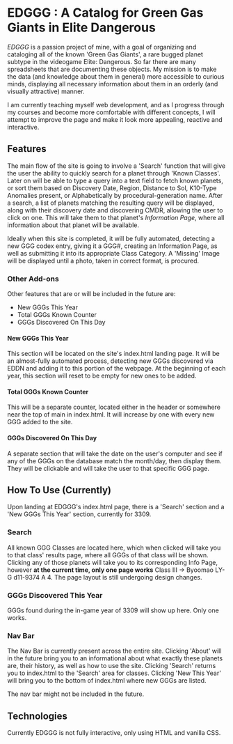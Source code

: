 # EDGGG : A Catalog for Green Gas Giants in Elite Dangerous
*EDGGG* is a passion project of mine, with a goal of organizing and cataloging all of the known 'Green Gas Giants', a rare bugged planet subtype in the videogame Elite: Dangerous. So far there are many spreadsheets that are documenting these objects. My mission is to make
the data (and knowledge about them in general) more accessible to curious minds, displaying all necessary information about them in an orderly (and visually attractive) manner.

I am currently teaching myself web development, and as I progress through my courses and become more comfortable with different concepts, I will attempt to improve the page and make it look more appealing, reactive and interactive.
## Features
The main flow of the site is going to involve a 'Search' function that will give the user the ability to quickly search for a planet through 'Known Classes'. Later on will be able to type a query into a text field to fetch known planets, or sort them based on Discovery
Date, Region, Distance to Sol, K10-Type Anomalies present, or Alphabetically by procedural-generation name. After a search, a list of planets matching the resulting query will be displayed, along with their discovery date and discovering CMDR, allowing the user to click on one. This will take them to that planet's 
*Information Page*, where all information about that planet will be available.

Ideally when this site is completed, it will be fully automated, detecting a new GGG codex entry, giving it a GGG#, creating an Information Page, as well as submitting it into its appropriate Class Category. A 'Missing' Image
will be displayed until a photo, taken in correct format, is procured.

### Other Add-ons
Other features that are or will be included in the future are:
* New GGGs This Year
* Total GGGs Known Counter
* GGGs Discovered On This Day

#### New GGGs This Year
This section will be located on the site's index.html landing page. It will be an almost-fully automated process, detecting new GGGs discovered via EDDN and adding it to this portion of the webpage. At the beginning of each year, this section
will reset to be empty for new ones to be added.

#### Total GGGs Known Counter
This will be a separate counter, located either in the header or somewhere near the top of main in index.html. It will increase by one with every new GGG added to the site.

#### GGGs Discovered On This Day
A separate section that will take the date on the user's computer and see if any of the GGGs on the database match the month/day, then display them. They will be clickable and will take the user to that specific GGG page.
## How To Use (Currently)
Upon landing at EDGGG's index.html page, there is a 'Search' section and a 'New GGGs This Year' section, currently for 3309. 

### Search
All known GGG Classes are located here, which when clicked will take you to that class' results page, where all GGGs of that class will be shown. Clicking any of those planets will take you to its corresponding Info Page, however
**at the current time, only one page works** Class III -> Byoomao LY-G d11-9374 A 4. The page layout is still undergoing design changes.

### GGGs Discovered This Year
GGGs found during the in-game year of 3309 will show up here. Only one works.

### Nav Bar
The Nav Bar is currently present across the entire site. Clicking 'About' will in the future bring you to an informational about what exactly these planets are, their history, as well as how to use the site. Clicking 'Search' returns you to index.html to the
'Search' area for classes. Clicking 'New This Year' will bring you to the bottom of index.html where new GGGs are listed.

The nav bar might not be included in the future.

## Technologies
Currently EDGGG is not fully interactive, only using HTML and vanilla CSS.



